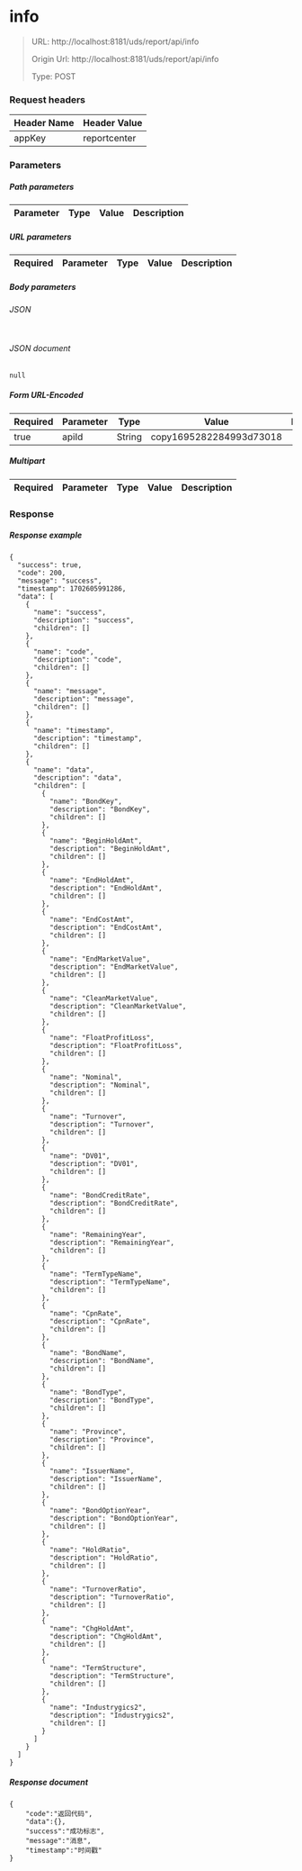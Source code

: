 # info

> URL: http://localhost:8181/uds/report/api/info
>
> Origin Url: http://localhost:8181/uds/report/api/info
>
> Type: POST


### Request headers

|Header Name| Header Value|
|---------|------|
|appKey|reportcenter|

### Parameters

##### Path parameters

| Parameter | Type | Value | Description |
|---------|------|------|------------|


##### URL parameters

|Required| Parameter | Type | Value | Description |
|---------|---------|------|------|------------|


##### Body parameters

###### JSON

```

```

###### JSON document

```
null
```


##### Form URL-Encoded
|Required| Parameter | Type | Value | Description |
|---------|---------|------|------|------------|
|true|apiId|String|copy1695282284993d73018||


##### Multipart
|Required | Parameter | Type | Value | Description |
|---------|---------|------|------|------------|


### Response

##### Response example

```
{
  "success": true,
  "code": 200,
  "message": "success",
  "timestamp": 1702605991286,
  "data": [
    {
      "name": "success",
      "description": "success",
      "children": []
    },
    {
      "name": "code",
      "description": "code",
      "children": []
    },
    {
      "name": "message",
      "description": "message",
      "children": []
    },
    {
      "name": "timestamp",
      "description": "timestamp",
      "children": []
    },
    {
      "name": "data",
      "description": "data",
      "children": [
        {
          "name": "BondKey",
          "description": "BondKey",
          "children": []
        },
        {
          "name": "BeginHoldAmt",
          "description": "BeginHoldAmt",
          "children": []
        },
        {
          "name": "EndHoldAmt",
          "description": "EndHoldAmt",
          "children": []
        },
        {
          "name": "EndCostAmt",
          "description": "EndCostAmt",
          "children": []
        },
        {
          "name": "EndMarketValue",
          "description": "EndMarketValue",
          "children": []
        },
        {
          "name": "CleanMarketValue",
          "description": "CleanMarketValue",
          "children": []
        },
        {
          "name": "FloatProfitLoss",
          "description": "FloatProfitLoss",
          "children": []
        },
        {
          "name": "Nominal",
          "description": "Nominal",
          "children": []
        },
        {
          "name": "Turnover",
          "description": "Turnover",
          "children": []
        },
        {
          "name": "DV01",
          "description": "DV01",
          "children": []
        },
        {
          "name": "BondCreditRate",
          "description": "BondCreditRate",
          "children": []
        },
        {
          "name": "RemainingYear",
          "description": "RemainingYear",
          "children": []
        },
        {
          "name": "TermTypeName",
          "description": "TermTypeName",
          "children": []
        },
        {
          "name": "CpnRate",
          "description": "CpnRate",
          "children": []
        },
        {
          "name": "BondName",
          "description": "BondName",
          "children": []
        },
        {
          "name": "BondType",
          "description": "BondType",
          "children": []
        },
        {
          "name": "Province",
          "description": "Province",
          "children": []
        },
        {
          "name": "IssuerName",
          "description": "IssuerName",
          "children": []
        },
        {
          "name": "BondOptionYear",
          "description": "BondOptionYear",
          "children": []
        },
        {
          "name": "HoldRatio",
          "description": "HoldRatio",
          "children": []
        },
        {
          "name": "TurnoverRatio",
          "description": "TurnoverRatio",
          "children": []
        },
        {
          "name": "ChgHoldAmt",
          "description": "ChgHoldAmt",
          "children": []
        },
        {
          "name": "TermStructure",
          "description": "TermStructure",
          "children": []
        },
        {
          "name": "Industrygics2",
          "description": "Industrygics2",
          "children": []
        }
      ]
    }
  ]
}
```

##### Response document
```
{
	"code":"返回代码",
	"data":{},
	"success":"成功标志",
	"message":"消息",
	"timestamp":"时间戳"
}
```


